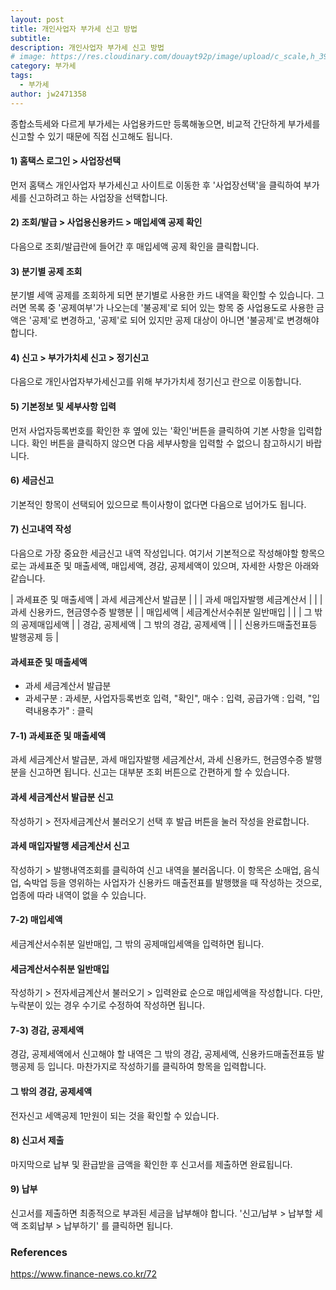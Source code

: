 ```yaml
---
layout: post
title: 개인사업자 부가세 신고 방법
subtitle: 
description: 개인사업자 부가세 신고 방법
# image: https://res.cloudinary.com/douayt92p/image/upload/c_scale,h_399,q_auto,w_700/v1593004373/pixabay/moon-5224745_1920_ufjpll.jpg
category: 부가세
tags:
  - 부가세
author: jw2471358
---
```



종합소득세와 다르게 부가세는 사업용카드만 등록해놓으면, 비교적 간단하게 부가세를 신고할 수 있기 때문에 직접 신고해도 됩니다.

#### 1) 홈택스 로그인 > 사업장선택
먼저 홈택스 개인사업자 부가세신고 사이트로 이동한 후 '사업장선택'을 클릭하여 부가세를 신고하려고 하는 사업장을 선택합니다.

#### 2) 조회/발급 > 사업용신용카드 > 매입세액 공제 확인

다음으로 조회/발급란에 들어간 후 매입세액 공제 확인을 클릭합니다. 

#### 3) 분기별 공제 조회

분기별 세액 공제를 조회하게 되면 분기별로 사용한 카드 내역을 확인할 수 있습니다. 그러면 목록 중 '공제여부'가 나오는데 '불공제'로 되어 있는 항목 중 사업용도로 사용한 금액은 '공제'로 변경하고, '공제'로 되어 있지만 공제 대상이 아니면 '불공제'로 변경해야 합니다. 

#### 4) 신고 > 부가가치세 신고 > 정기신고

다음으로 개인사업자부가세신고를 위해 부가가치세 정기신고 란으로 이동합니다. 

#### 5) 기본정보 및 세부사항 입력

먼저 사업자등록번호를 확인한 후 옆에 있는 '확인'버튼을 클릭하여 기본 사항을 입력합니다. 확인 버튼을 클릭하지 않으면 다음 세부사항을 입력할 수 없으니 참고하시기 바랍니다.

#### 6) 세금신고

기본적인 항목이 선택되어 있으므로 특이사항이 없다면 다음으로 넘어가도 됩니다.

#### 7) 신고내역 작성

다음으로 가장 중요한 세금신고 내역 작성입니다. 여기서 기본적으로 작성해야할 항목으로는 과세표준 및 매출세액, 매입세액, 경감, 공제세액이 있으며, 자세한 사항은 아래와 같습니다. 

| 과세표준 및 매출세액 | 과세 세금계산서 발급분     |
|                     | 과세 매입자발행 세금계산서 | 
|                     | 과세 신용카드, 현금영수증 발행분 | 
| 매입세액            | 세금계산서수취분 일반매입     |
|                     | 그 밖의 공제매입세액 | 
| 경감, 공제세액 | 그 밖의 경감, 공제세액     |
|                     | 신용카드매출전표등 발행공제 등 | 
 
#### 과세표준 및 매출세액
- 과세 세금계산서 발급분
 - 과세구분 : 과세분, 사업자등록번호 입력, "확인", 매수 : 입력, 공급가액 : 입력, "입력내용추가" : 클릭 

#### 7-1) 과세표준 및 매출세액

과세 세금계산서 발급분, 과세 매입자발행 세금계산서, 과세 신용카드, 현금영수증 발행분을 신고하면 됩니다. 신고는 대부분 조회 버튼으로 간편하게 할 수 있습니다.

#### 과세 세금계산서 발급분 신고

작성하기 > 전자세금계산서 불러오기 선택 후 발급 버튼을 눌러 작성을 완료합니다.

#### 과세 매입자발행 세금계산서 신고

작성하기 > 발행내역조회를 클릭하여 신고 내역을 불러옵니다. 이 항목은 소매업, 음식업, 숙박업 등을 영위하는 사업자가 신용카드 매출전표를 발행했을 때 작성하는 것으로, 업종에 따라 내역이 없을 수 있습니다.


#### 7-2) 매입세액

세금계산서수취분 일반매입, 그 밖의 공제매입세액을 입력하면 됩니다. 

#### 세금계산서수취분 일반매입

작성하기 > 전자세금계산서 불러오기 > 입력완료 순으로 매입세액을 작성합니다. 다만, 누락분이 있는 경우 수기로 수정하여 작성하면 됩니다.


#### 7-3) 경감, 공제세액

경감, 공제세액에서 신고해야 할 내역은 그 밖의 경감, 공제세액, 신용카드매출전표등 발행공제 등 입니다. 마찬가지로 작성하기를 클릭하여 항목을 입력합니다.

#### 그 밖의 경감, 공제세액

전자신고 세액공제 1만원이 되는 것을 확인할 수 있습니다.

#### 8) 신고서 제출

마지막으로 납부 및 환급받을 금액을 확인한 후 신고서를 제출하면 완료됩니다.

#### 9) 납부

신고서를 제출하면 최종적으로 부과된 세금을 납부해야 합니다. '신고/납부 > 납부할 세액 조회납부 > 납부하기' 를 클릭하면 됩니다.

### References
<https://www.finance-news.co.kr/72>